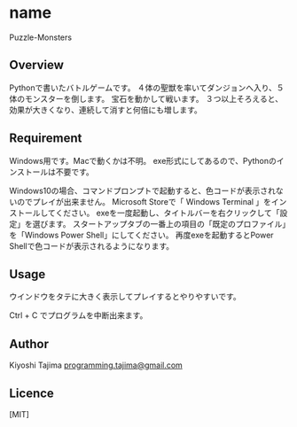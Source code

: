 # name
Puzzle-Monsters

## Overview
Pythonで書いたバトルゲームです。
４体の聖獣を率いてダンジョンへ入り、５体のモンスターを倒します。
宝石を動かして戦います。
３つ以上そろえると、効果が大きくなり、連続して消すと何倍にも増します。

## Requirement
Windows用です。Macで動くかは不明。
exe形式にしてあるので、Pythonのインストールは不要です。

Windows10の場合、コマンドプロンプトで起動すると、色コードが表示されないのでプレイが出来ません。
Microsoft Storeで「 Windows Terminal 」をインストールしてください。
exeを一度起動し、タイトルバーを右クリックして「設定」を選びます。
スタートアップタブの一番上の項目の「既定のプロファイル」を「Windows Power Shell」にしてください。
再度exeを起動するとPower Shellで色コードが表示されるようになります。

## Usage
ウインドウをタテに大きく表示してプレイするとやりやすいです。

Ctrl + C でプログラムを中断出来ます。

## Author
Kiyoshi Tajima
programming.tajima@gmail.com

## Licence
[MIT]

